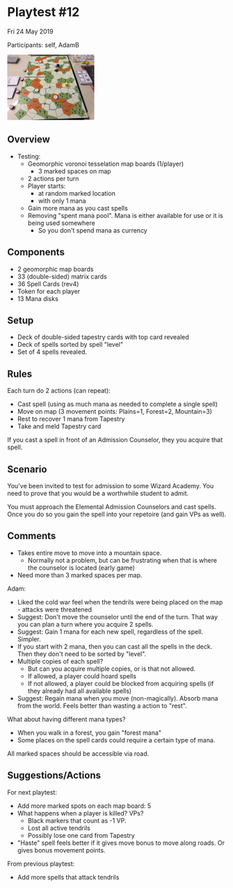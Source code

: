 # Playtest #12

Fri 24 May 2019

Participants: self, AdamB

<img src="img/pt12-1752.jpg" height="150px"/> 

## Overview

* Testing:
	* Geomorphic voronoi tesselation map boards (1/player)
		* 3 marked spaces on map
	* 2 actions per turn
	* Player starts:
		* at random marked location
		* with only 1 mana
	* Gain more mana as you cast spells
	* Removing "spent mana pool". Mana is either available for use or it is being used somewhere
		* So you don't spend mana as currency

## Components

* 2 geomorphic map boards
* 33 (double-sided) matrix cards
* 36 Spell Cards (rev4)
* Token for each player
* 13 Mana disks

## Setup

* Deck of double-sided tapestry cards with top card revealed
* Deck of spells sorted by spell "level"
* Set of 4 spells revealed.

## Rules

Each turn do 2 actions (can repeat):

* Cast spell (using as much mana as needed to complete a single spell)
* Move on map (3 movement points: Plains=1, Forest=2, Mountain=3)
* Rest to recover 1 mana from Tapestry
* Take and meld Tapestry card

If you cast a spell in front of an Admission Counselor, they you acquire that spell.

## Scenario

You've been invited to test for admission to some Wizard Academy. You need to prove that you would be a worthwhile student to admit.

You must approach the Elemental Admission Counselors and cast spells. Once you do so you gain the spell into your repetoire (and gain VPs as well).

## Comments

* Takes entire move to move into a mountain space.
	* Normally not a problem, but can be frustrating when that is where the counselor is located (early game)
* Need more than 3 marked spaces per map.

Adam:

* Liked the cold war feel when the tendrils were being placed on the map - attacks were threatened
* Suggest: Don't move the counselor until the end of the turn. That way you can plan a turn where you acquire 2 spells.
* Suggest: Gain 1 mana for each new spell, regardless of the spell. Simpler.
* If you start with 2 mana, then you can cast all the spells in the deck. Then they don't need to be sorted by "level".
* Multiple copies of each spell?
	* But can you acquire multiple copies, or is that not allowed.
	* If allowed, a player could hoard spells
	* If not allowed, a player could be blocked from acquiring spells (if they already had all available spells)
* Suggest: Regain mana when you move (non-magically). Absorb mana from the world. Feels better than wasting a action to "rest".

What about having different mana types?

* When you walk in a forest, you gain "forest mana"
* Some places on the spell cards could require a certain type of mana.

All marked spaces should be accessible via road.

## Suggestions/Actions

For next playtest:

* Add more marked spots on each map board: 5
* What happens when a player is killed? VPs?
	* Black markers that count as -1 VP.
	* Lost all active tendrils
	* Possibly lose one card from Tapestry
* "Haste" spell feels better if it gives move bonus to move along roads. Or gives bonus movement points.

From previous playtest:

* Add more spells that attack tendrils
